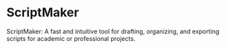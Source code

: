 # ScriptMaker
ScriptMaker: A fast and intuitive tool for drafting, organizing, and exporting scripts for academic or professional projects.
